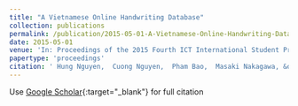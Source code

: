 ```yaml
---
title: "A Vietnamese Online Handwriting Database"
collection: publications
permalink: /publication/2015-05-01-A-Vietnamese-Online-Handwriting-Database
date: 2015-05-01
venue: 'In: Proceedings of the 2015 Fourth ICT International Student Project Conference'
papertype: 'proceedings'
citation: ' Hung Nguyen,  Cuong Nguyen,  Pham Bao,  Masaki Nakagawa, &quot;A Vietnamese Online Handwriting Database.&quot; In: Proceedings of the 2015 Fourth ICT International Student Project Conference, 2015.'
---
```

Use [Google Scholar](https://scholar.google.com/scholar?q=A+Vietnamese+Online+Handwriting+Database){:target="_blank"} for full citation